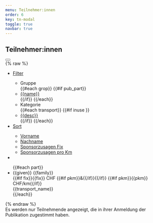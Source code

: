 ```yaml
---
menu: Teilnehmer:innen
order: 6
key: tn-modal
toggle: true
navbar: true
---
```

<div id="tn-modal" class="uk-modal-container" 
    uk-scrollspy="target: .part; cls: uk-animation-slide-bottom; delay: 10;" 
    uk-modal>
    <div class="uk-modal-dialog">
    <h2 class="uk-padding-small uk-padding-remove-bottom uk-modal-title">Teilnehmer:innen</h2>
        <button class="uk-modal-close-full" type="button" uk-close></button>
<div class="webData" id="tn-filter" uk-filter="delay: 2000;target: .js-filter">
{% raw %}
    <ul class="uk-padding-small uk-padding-remove-vertical uk-subnav uk-subnav-pill">
        <li>
            <a href="#">Filter</a>
            <div id="tn-filter-dropdown" uk-dropdown>
                <ul class="uk-nav uk-dropdown-nav">
                    <li class="uk-nav-header">Gruppe</li>
                {{#each grop}}
                {{#if pub_part}}
                    <li uk-filter-control="filter: [data-group='{{name}}'];group: group;">
                        <a href="#">{{name}}</a>
                    </li>
                {{/if}}
                {{/each}}
                    <li class="uk-nav-header">Kategorie</li>
                {{#each transport}}
                    {{#if inuse }}
                    <li uk-filter-control="filter: [data-transport='{{id}}'];group: transport;">
                        <a href="#">{{desc}}</a>
                    </li>
                    {{/if}}
                {{/each}}
                </ul>
            </div>
        </li>
        <li>
            <a href="#">Sort</a>
            <div id="tn-sorter-dropdown" uk-dropdown>
                <ul class="uk-nav uk-dropdown-nav">
                    <li uk-filter-control="sort: data-given;group: sort;">
                        <a href="#">Vorname</a></li>
                    <li uk-filter-control="sort: data-family;group: sort;">
                        <a href="#">Nachname</a></li>
                    <li uk-filter-control="sort: data-fix; order: desc;group: sort;">
                        <a href="#">Sponsorzusagen Fix</a></li>
                    <li uk-filter-control="sort: data-pkm; order: desc;group: sort;">
                        <a href="#">Sponsorzusagen pro Km</a></li>
                </ul>
            </div>
        </li>
        <li class="uk-active"><a  uk-icon="thumbnails" href="#"></a></li>
        <!-- <li><input id="part-search" class="uk-search-input" type="search" uk-filter-control="" placeholder="Suchen ..."></li> -->
    </ul> 
    <div uk-overflow-auto class="uk-padding-small">
    <ul class="js-filter uk-child-width-1-1 uk-child-width-1-3@s
    uk-child-width-1-4@m uk-child-width-1-5@l uk-grid-small" uk-grid="masonry: true">
    {{#each part}}
        <li data-group="{{grop}}" 
            data-fix="{{fix}}" data-hasfix="{{#if fix}}y{{/if}}"
            data-pkm="{{pkm}}" data-haspkm="{{#if pkm}}y{{/if}}"
            data-given="{{given}}" 
            data-family="{{family}}"
            data-name="{{given}} {{family}}"
            data-transport="{{transport_id}}">
            <div class="part uk-card uk-card-hover uk-card-small uk-card-default uk-card-body uk-position-relative">
                <div class="uk-text-truncate uk-text-bold name">{{given}} {{family}}</div>
                <div class="spon">
                {{#if fix}}<span class="fix">{{fix}} CHF</span>
                {{#if pkm}}<span class="plus">&amp;</span>{{/if}}{{/if}}
                {{#if pkm}}<span class="pkm">{{pkm}} CHF/km</span>{{/if}}
                </div>
                <div class="uk-text-small uk-text-light">{{transport_name}}</div>
                <div class="sponsor"><a class="uk-icon-button" uk-tooltip="Sponsoring Zusage" uk-icon="heart" target="_sponsor" href="{{link}}"></a></div>
            </div>
        </li>
    {{/each}}
    </ul>
    </div>
{% endraw %}
</div>
<div class="uk-padding-small uk-text-small uk-text-muted">Es werden nur Teilnehmende angezeigt, die in ihrer Anmeldung der Publikation zugestimmt haben.</div>
    </div>
</div>


<script>
document.addEventListener("DOMContentLoaded", event => {
   UIkit.util.on('#tn-filter','beforeFilter',() => {
    UIkit.dropdown('#tn-filter-dropdown').hide(false);
    UIkit.dropdown('#tn-sorter-dropdown').hide(false);
   });
  
    // const searchEl = document.getElementById('part-search');
    // searchEl.onkeyup = function(){
    //     if(!searchEl.value){
    //         searchEl.setAttribute("uk-filter-control", "");
    //     }else{
    //         searchEl.setAttribute("uk-filter-control", "filter: [data-name*='" + searchEl.value.toLower() + "']");
    //     }
    //     searchEl.click();
    // };
    // console.log("search enabled");
 });
</script>


